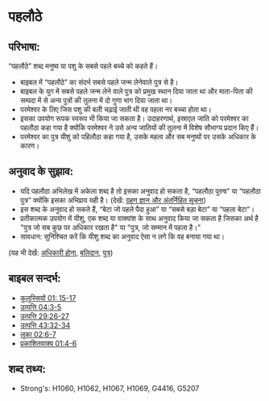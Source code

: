 # पहलौठे #

## परिभाषा: ##

“पहलौठे” शब्द मनुष्य या पशु के सबसे पहले बच्चे को कहते हैं।

* बाइबल में “पहलौठे” का संदर्भ सबसे पहले जन्म लेनेवाले पुत्र से है।
* बाइबल के युग में सबसे पहले जन्म लेने वाले पुत्र को प्रमुख स्थान दिया जाता था और माता-पिता की सम्पदा में से अन्य पुत्रों की तुलना में दो गुणा भाग दिया जाता था।
* परमेश्वर के लिए जिस पशु की बली चढ़ाई जाती थी वह पहला नर बच्चा होता था।
* इसका उपयोग रूपक स्वरूप भी किया जा सकता है। उदाहरणार्थ, इस्राएल जाति को परमेश्वर का पहलौठा कहा गया है क्योंकि परमेश्वर ने उसे अन्य जातियों की तुलना में विशेष सौभाग्य प्रदान किए हैं।
* परमेश्वर का पुत्र यीशु को पहिलौठा कहा गया है, उसके महत्व और सब मनुष्यों पर उसके अधिकार के कारण।

## अनुवाद के सुझाव: ##

* यदि पहलौठा अभिलेख में अकेला शब्द है तो इसका अनुवाद हो सकता है, “पहलौठा पुरुष” या “पहलौठा पुत्र” क्योंकि इसका अभिप्राय यही है। (देखें: [ग्रहण ज्ञान और अंतर्निहित सूचना](rc://hi/ta/man/translate/figs-explicit))
* इस शब्द के अनुवाद हो सकते हैं, “बेटा जो पहले पैदा हुआ” या “सबसे बड़ा बेटा” या “पहला बेटा”।
* प्रतीकात्मक उपयोग में यीशु, एक शब्द या वाक्यांश के साथ अनुवाद किया जा सकता है जिसका अर्थ है "पुत्र जो सब कुछ पर अधिकार रखता है" या "पुत्र, जो सम्मान में पहला है।"
* सावधान: सुनिश्चित करें कि यीशु शब्द का अनुवाद ऐसा न लगे कि वह बनाया गया था।

(यह भी देखें: [अधिकारी होना](../kt/inherit.md), [बलिदान](../other/sacrifice.md), [पुत्र](../kt/son.md))

## बाइबल सन्दर्भ: ##

* [कुलुस्सियों 01: 15-17](rc://hi/tn/help/col/01/15)
* [उत्पत्ति 04:3-5](rc://hi/tn/help/gen/04/03)
* [उत्पत्ति 29:26-27](rc://hi/tn/help/gen/29/26)
* [उत्पत्ति 43:32-34](rc://hi/tn/help/gen/43/32)
* [लूका 02:6-7](rc://hi/tn/help/luk/02/06)
* [प्रकाशितवाक्य  01:4-6](rc://hi/tn/help/rev/01/04)

## शब्द तथ्य: ##

* Strong's: H1060, H1062, H1067, H1069, G4416, G5207
